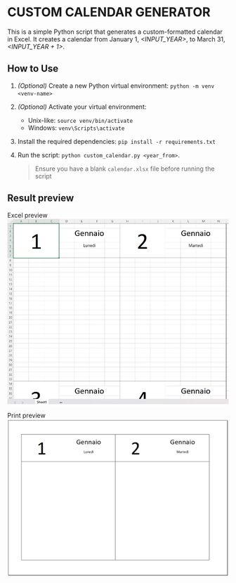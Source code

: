# CUSTOM CALENDAR GENERATOR

This is a simple Python script that generates a custom-formatted calendar in Excel. It creates a calendar from January 1, _<INPUT_YEAR>_, to March 31, _<INPUT_YEAR + 1>_.

## How to Use

1. _(Optional)_ Create a new Python virtual environment: `python -m venv <venv-name>`
2. _(Optional)_ Activate your virtual environment:
    - Unix-like: `source venv/bin/activate`
    - Windows: `venv\Scripts\activate`

3. Install the required dependencies: `pip install -r requirements.txt`
4. Run the script: `python custom_calendar.py <year_from>`.
    > Ensure you have a blank `calendar.xlsx` file before running the script

## Result preview
Excel preview
![Calendar preview](./static/preview.jpg)

Print preview
![Print preview](./static/preview_print.jpg)
